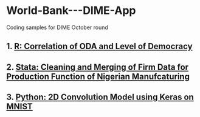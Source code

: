 # World-Bank---DIME-App
Coding samples for DIME October round

## 1. [R: Correlation of ODA and Level of Democracy](https://github.com/raghavgupta16/World-Bank---DIME-App/blob/main/Gupta_Raghav_R_Sample.html)

## 2. [Stata: Cleaning and Merging of Firm Data for Production Function of Nigerian Manufcaturing](https://github.com/raghavgupta16/World-Bank---DIME-App/blob/main/Gupta_Stata_Sample.do)

## 3. [Python: 2D Convolution Model using Keras on MNIST](https://github.com/raghavgupta16/World-Bank---DIME-App/blob/main/MNIST.ipynb)
